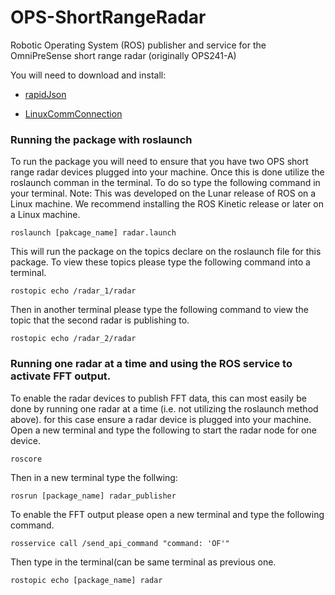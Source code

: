 # OPS-ShortRangeRadar
Robotic Operating System (ROS) publisher and service for the OmniPreSense short range radar (originally OPS241-A)

You will need to download and install:


* [rapidJson]( https://github.com/Tencent/rapidjson)
	
* [LinuxCommConnection](https://github.com/RyanLoringCooper/LinuxCommConnection)

	
### Running the package with roslaunch
To run the package you will need to ensure that you have two OPS short range radar devices plugged into your machine. Once this is done utilize the roslaunch comman in the terminal. To do so type the following command in your terminal. Note: This was developed on the Lunar release of ROS on a Linux machine. We recommend installing the ROS Kinetic release or later on a Linux machine. 
```
roslaunch [pakcage_name] radar.launch
```	
This will run the package on the topics declare on the roslaunch file for this package. To view these topics please type the following command into a terminal.
```	
rostopic echo /radar_1/radar
```	
Then in another terminal please type the following command to view the topic that the second radar is publishing to.
```
rostopic echo /radar_2/radar
```
### Running one radar at a time and using the ROS service to activate FFT output. 		
To enable the radar devices to publish FFT data, this can most easily be done by running one radar at a time (i.e. not utilizing the roslaunch method above). for this case ensure a radar device is plugged into your machine. Open a new terminal and type the following to start the radar node for one device.
```
roscore
```	
Then in a new terminal type the follwing:
```
rosrun [package_name] radar_publisher
```
To enable the FFT output please open a new terminal and type the following command.
```
rosservice call /send_api_command "command: 'OF'"
```	
Then type in the terminal(can be same terminal as previous one.
```
rostopic echo [package_name] radar
```	


	
